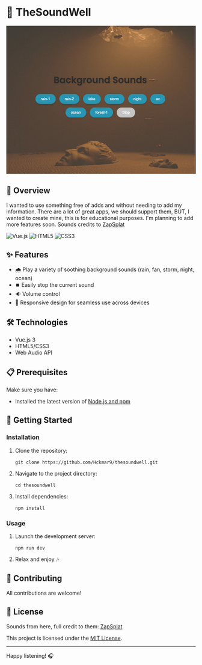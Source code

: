 # 🎵 TheSoundWell

<p align="center">
  <img src="TheSoundWell.jpg" alt="Pulse Player Screenshot">
</p>

## 🪩 Overview

I wanted to use something free of adds and without needing to add my
information. There are a lot of great apps, we should support them, BUT, I
wanted to create mine, this is for educational purposes. I'm planning to add
more features soon. Sounds credits to [ZapSplat](https://www.zapsplat.com/)

![Vue.js](https://img.shields.io/badge/vuejs-%2335495e.svg?style=for-the-badge&logo=vuedotjs&logoColor=%234FC08D)
![HTML5](https://img.shields.io/badge/html5-%23E34F26.svg?style=for-the-badge&logo=html5&logoColor=white)
![CSS3](https://img.shields.io/badge/css3-%231572B6.svg?style=for-the-badge&logo=css3&logoColor=white)

## ✨ Features

- 🌧️ Play a variety of soothing background sounds (rain, fan, storm, night,
  ocean)
- ⏹️ Easily stop the current sound
- 🔉 Volume control
- 📱 Responsive design for seamless use across devices

## 🛠️ Technologies

- Vue.js 3
- HTML5/CSS3
- Web Audio API

## 📋 Prerequisites

Make sure you have:

- Installed the latest version of [Node.js and npm](https://nodejs.org/)

## 🚀 Getting Started

### Installation

1. Clone the repository:
   ```
   git clone https://github.com/Hckmar9/thesoundwell.git
   ```
2. Navigate to the project directory:
   ```
   cd thesoundwell
   ```
3. Install dependencies:
   ```
   npm install
   ```

### Usage

1. Launch the development server:
   ```
   npm run dev
   ```
2. Relax and enjoy 🎶

## 🤝 Contributing

All contributions are welcome!

## 📜 License

Sounds from here, full credit to them: [ZapSplat](https://www.zapsplat.com/)

This project is licensed under the
[MIT License](https://opensource.org/licenses/MIT).

---

Happy listening! 🎧
